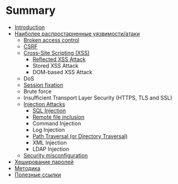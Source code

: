 # Summary

* [Introduction](README.md)
* [Наиболее распростарненные уязвимости/атаки](vulnerability-types.md)
   * [Broken access control](broken_access_control.md)
   * [CSRF](csrf.md)
   * [Cross-Site Scripting (XSS)](cross-site_scripting_xss.md)
       * [Reflected XSS Attack](reflected_xss_attack.md)
       * Stored XSS Attack
       * DOM-based XSS Attack
   * DoS
   * [Session fixation](session_fixation.md)
   * Brute force
   * Insufficient Transport Layer Security (HTTPS, TLS and SSL)
   * [Injection Attacks](injection_attacks.md)
       * [SQL Injection](sql_injection.md)
       * [Remote file inclusion](remote_file_inclusion.md)
       * Command Injection
       * Log Injection
       * [Path Traversal (or Directory Traversal)](path_traversal_or_directory_traversal.md)
       * XML Injection
       * LDAP Injection
   * [Security misconfiguration](security_misconfiguration.md)
* [Хеширование паролей](passwords-hashing.md)
* [Методика](method.md)
* [Полезные ссылки](links.md)

